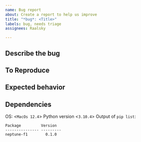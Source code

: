```yaml
---
name: Bug report
about: Create a report to help us improve
title: "*bug*: <Title>"
labels: bug, needs triage
assignees: Raalsky

---
```


## Describe the bug
<A clear and concise description of what the bug is.>

## To Reproduce
<Steps to reproduce or code sample.>

## Expected behavior
<A clear and concise description of what you expected to happen.>

## Dependencies
OS: <`MacOs 12.4`>
Python version <`3.10.4`>
Output of `pip list`:
```
Package         Version
--------------- ---------
neptune-f1        0.1.0
```
